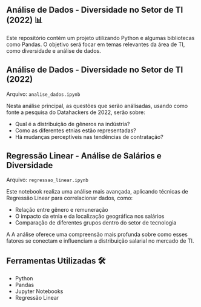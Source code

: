 Análise de Dados - Diversidade no Setor de TI (2022) 📊
---

Este repositório contém um projeto utilizando Python e algumas bibliotecas como Pandas. O objetivo será focar em temas relevantes da área de TI, como diversidade e análise de dados.


Análise de Dados - Diversidade no Setor de TI (2022) 
---
Arquivo: `analise_dados.ipynb`

Nesta análise principal, as questões que serão análisadas, usando como fonte a pesquisa do Datahackers de 2022, serão sobre:

- Qual é a distribuição de gêneros na indústria?
- Como as diferentes etnias estão representadas?
- Há mudanças perceptíveis nas tendências de contratação?

Regressão Linear - Análise de Salários e Diversidade 
---
Arquivo: `regressao_linear.ipynb`

Este notebook realiza uma análise mais avançada, aplicando técnicas de Regressão Linear para correlacionar dados, como:

- Relação entre gênero e remuneração
- O impacto da etnia e da localização geográfica nos salários
- Comparação de diferentes grupos dentro do setor de tecnologia

A A análise oferece uma compreensão mais profunda sobre como esses fatores se conectam e influenciam a distribuição salarial no mercado de TI.


Ferramentas Utilizadas 🛠️
---

- Python
- Pandas
- Jupyter Notebooks
- Regressão Linear
